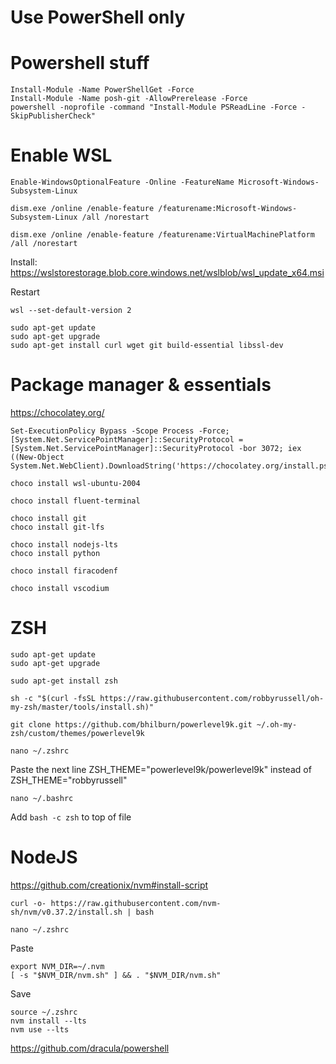 # Use PowerShell only


# Powershell stuff
```
Install-Module -Name PowerShellGet -Force
Install-Module -Name posh-git -AllowPrerelease -Force
powershell -noprofile -command "Install-Module PSReadLine -Force -SkipPublisherCheck"
```

# Enable WSL
```
Enable-WindowsOptionalFeature -Online -FeatureName Microsoft-Windows-Subsystem-Linux

dism.exe /online /enable-feature /featurename:Microsoft-Windows-Subsystem-Linux /all /norestart

dism.exe /online /enable-feature /featurename:VirtualMachinePlatform /all /norestart
```
Install:
https://wslstorestorage.blob.core.windows.net/wslblob/wsl_update_x64.msi

Restart
```
wsl --set-default-version 2

sudo apt-get update
sudo apt-get upgrade
sudo apt-get install curl wget git build-essential libssl-dev
```

# Package manager & essentials
https://chocolatey.org/
```
Set-ExecutionPolicy Bypass -Scope Process -Force; [System.Net.ServicePointManager]::SecurityProtocol = [System.Net.ServicePointManager]::SecurityProtocol -bor 3072; iex ((New-Object System.Net.WebClient).DownloadString('https://chocolatey.org/install.ps1'))

choco install wsl-ubuntu-2004

choco install fluent-terminal

choco install git
choco install git-lfs

choco install nodejs-lts
choco install python

choco install firacodenf

choco install vscodium
```

# ZSH
```
sudo apt-get update
sudo apt-get upgrade

sudo apt-get install zsh

sh -c "$(curl -fsSL https://raw.githubusercontent.com/robbyrussell/oh-my-zsh/master/tools/install.sh)"

git clone https://github.com/bhilburn/powerlevel9k.git ~/.oh-my-zsh/custom/themes/powerlevel9k

nano ~/.zshrc
```

Paste the next line ZSH_THEME="powerlevel9k/powerlevel9k" instead of ZSH_THEME="robbyrussell"

```
nano ~/.bashrc
```
Add `bash -c zsh` to top of file


# NodeJS
https://github.com/creationix/nvm#install-script
```
curl -o- https://raw.githubusercontent.com/nvm-sh/nvm/v0.37.2/install.sh | bash

nano ~/.zshrc
```
Paste
```
export NVM_DIR=~/.nvm
[ -s "$NVM_DIR/nvm.sh" ] && . "$NVM_DIR/nvm.sh"
```
Save
```
source ~/.zshrc
nvm install --lts
nvm use --lts
```



https://github.com/dracula/powershell

<br/>


